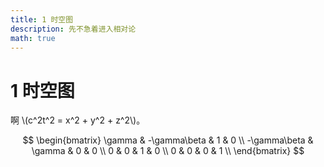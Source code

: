 ```yaml
---
title: 1 时空图
description: 先不急着进入相对论
math: true
---
```


# 1 时空图

啊 \\(c^2t^2 = x^2 + y^2 + z^2\\)。

$$
    \begin{bmatrix}
        \gamma & -\gamma\beta & 1 & 0 \\
        -\gamma\beta & \gamma & 0 & 0 \\
        0 & 0 & 1 & 0 \\
        0 & 0 & 0 & 1 \\
    \end{bmatrix}
$$
